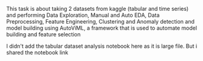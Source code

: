This task is about taking 2 datasets from kaggle (tabular and time series) and performing Data Exploration, Manual and Auto EDA, Data Preprocessing, Feature Engineering, Clustering and Anomaly detection and model building using AutoViML, a framework that is used to automate model building and feature selection


I didn't add the tabular dataset analysis notebook here as it is large file. But i shared the notebook link
